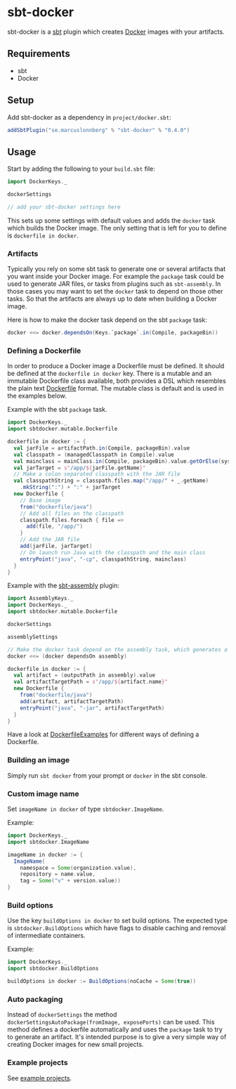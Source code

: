 sbt-docker
==========
sbt-docker is a [sbt](http://www.scala-sbt.org/) plugin which creates [Docker](http://www.docker.io/) images with your artifacts.

Requirements
------------
* sbt
* Docker

Setup
-----

Add sbt-docker as a dependency in `project/docker.sbt`:
```scala
addSbtPlugin("se.marcuslonnberg" % "sbt-docker" % "0.4.0")
```

Usage
-----

Start by adding the following to your `build.sbt` file:
```scala
import DockerKeys._

dockerSettings

// add your sbt-docker settings here
```

This sets up some settings with default values and adds the `docker` task which builds the Docker image.
The only setting that is left for you to define is `dockerfile in docker`.

### Artifacts

Typically you rely on some sbt task to generate one or several artifacts that you want inside your Docker image.
For example the `package` task could be used to generate JAR files, or tasks from plugins such as `sbt-assembly`.
In those cases you may want to set the `docker` task to depend on those other tasks.
So that the artifacts are always up to date when building a Docker image.

Here is how to make the docker task depend on the sbt `package` task:
```scala
docker <<= docker.dependsOn(Keys.`package`.in(Compile, packageBin))
```

### Defining a Dockerfile

In order to produce a Docker image a Dockerfile must be defined.
It should be defined at the `dockerfile in docker` key.
There is a mutable and an immutable Dockerfile class available, both provides a DSL which resembles the plain text [Dockerfile](https://docs.docker.com/reference/builder/) format.
The mutable class is default and is used in the examples below.

Example with the sbt `package` task.
```scala
import DockerKeys._
import sbtdocker.mutable.Dockerfile

dockerfile in docker := {
  val jarFile = artifactPath.in(Compile, packageBin).value
  val classpath = (managedClasspath in Compile).value
  val mainclass = mainClass.in(Compile, packageBin).value.getOrElse(sys.error("Expected exactly one main class"))
  val jarTarget = s"/app/${jarFile.getName}"
  // Make a colon separated classpath with the JAR file
  val classpathString = classpath.files.map("/app/" + _.getName)
    .mkString(":") + ":" + jarTarget
  new Dockerfile {
    // Base image
    from("dockerfile/java")
    // Add all files on the classpath
    classpath.files.foreach { file =>
      add(file, "/app/")
    }
    // Add the JAR file
    add(jarFile, jarTarget)
    // On launch run Java with the classpath and the main class
    entryPoint("java", "-cp", classpathString, mainclass)
  }
}
```

Example with the [sbt-assembly](https://github.com/sbt/sbt-assembly) plugin:
```scala
import AssemblyKeys._
import DockerKeys._
import sbtdocker.mutable.Dockerfile

dockerSettings

assemblySettings

// Make the docker task depend on the assembly task, which generates a fat JAR file
docker <<= (docker dependsOn assembly)

dockerfile in docker := {
  val artifact = (outputPath in assembly).value
  val artifactTargetPath = s"/app/${artifact.name}"
  new Dockerfile {
    from("dockerfile/java")
    add(artifact, artifactTargetPath)
    entryPoint("java", "-jar", artifactTargetPath)
  }
}
```

Have a look at [DockerfileExamples](examples/DockerfileExamples.scala) for different ways of defining a Dockerfile.

### Building an image

Simply run `sbt docker` from your prompt or `docker` in the sbt console.

### Custom image name

Set `imageName in docker` of type `sbtdocker.ImageName`.

Example:
```scala
import DockerKeys._
import sbtdocker.ImageName

imageName in docker := {
  ImageName(
  	namespace = Some(organization.value),
    repository = name.value,
    tag = Some("v" + version.value))
}
```

### Build options

Use the key `buildOptions in docker` to set build options.
The expected type is `sbtdocker.BuildOptions` which have flags to disable caching and removal of intermediate
containers.

Example:
```scala
import DockerKeys._
import sbtdocker.BuildOptions

buildOptions in docker := BuildOptions(noCache = Some(true))
```

### Auto packaging

Instead of `dockerSettings` the method `dockerSettingsAutoPackage(fromImage, exposePorts)` can be used.
This method defines a dockerfile automatically and uses the `package` task to try to generate an artifact.
It's intended purpose is to give a very simple way of creating Docker images for new small projects.

### Example projects

See [example projects](examples).
